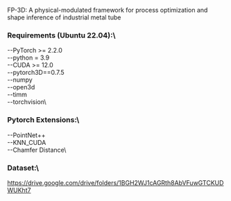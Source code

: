FP-3D: A physical-modulated framework for process optimization and shape inference of industrial metal tube

### Requirements (Ubuntu 22.04):\
--PyTorch >= 2.2.0\
--python = 3.9\
--CUDA >= 12.0\
--pytorch3D==0.7.5\
--numpy\
--open3d\
--timm\
--torchvision\

### Pytorch Extensions:\
--PointNet++\
--KNN_CUDA\
--Chamfer Distance\

### Dataset:\
https://drive.google.com/drive/folders/1BGH2WJ1cAGRth8AbVFuwGTCKUDWUKht7
